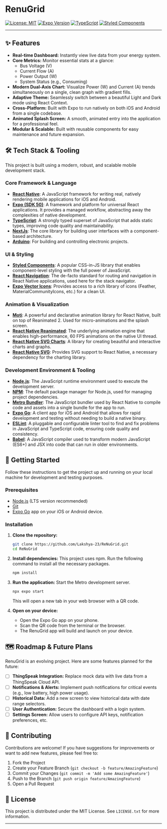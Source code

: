 # RenuGrid

[![License: MIT](https://img.shields.io/badge/License-MIT-blue.svg)](https://opensource.org/licenses/MIT)
[![Expo Version](https://img.shields.io/badge/Expo-SDK%2050-informational.svg)](https://expo.dev/)
[![TypeScript](https://img.shields.io/badge/TypeScript-Enabled-3178C6.svg)](https://www.typescriptlang.org/)
[![Styled Components](https://img.shields.io/badge/Styled-Components-db7093.svg)](https://styled-components.com/)

---
## ✨ Features

-   **Real-time Dashboard:** Instantly view live data from your energy system.
-   **Core Metrics:** Monitor essential stats at a glance:
    -   Bus Voltage (V)
    -   Current Flow (A)
    -   Power Output (W)
    -   System Status (e.g., Consuming)
-   **Modern Dual-Axis Chart:** Visualize Power (W) and Current (A) trends simultaneously on a single, clean graph with gradient fills.
-   **Adaptive Theme:** Seamlessly switch between a beautiful Light and Dark mode using React Context.
-   **Cross-Platform:** Built with Expo to run natively on both iOS and Android from a single codebase.
-   **Animated Splash Screen:** A smooth, animated entry into the application for a professional feel.
-   **Modular & Scalable:** Built with reusable components for easy maintenance and future expansion.

## 🛠️ Tech Stack & Tooling

This project is built using a modern, robust, and scalable mobile development stack.

### **Core Framework & Language**
-   **[React Native](https://reactnative.dev/)**: A JavaScript framework for writing real, natively rendering mobile applications for iOS and Android.
-   **[Expo (SDK 50)](https://expo.dev/)**: A framework and platform for universal React applications. It provides a managed workflow, abstracting away the complexities of native development.
-   **[TypeScript](https://www.typescriptlang.org/)**: A strongly typed superset of JavaScript that adds static types, improving code quality and maintainability.
-   **[NextJs](https://nextjs.org/)**: The core library for building user interfaces with a component-based architecture.
-   **[Arduino](https://www.arduino.cc/)**: For building and controlling electronic projects.

### **UI & Styling**
-   **[Styled Components](https://styled-components.com/)**: A popular CSS-in-JS library that enables component-level styling with the full power of JavaScript.
-   **[React Navigation](https://reactnavigation.org/)**: The de-facto standard for routing and navigation in React Native applications, used here for the stack navigator.
-   **[Expo Vector Icons](https://docs.expo.dev/guides/icons/)**: Provides access to a rich library of icons (Feather, MaterialCommunityIcons, etc.) for a clean UI.

### **Animation & Visualization**
-   **[Moti](https://moti.fyi/)**: A powerful and declarative animation library for React Native, built on top of Reanimated 2. Used for micro-animations and the splash screen.
-   **[React Native Reanimated](https://docs.swmansion.com/react-native-reanimated/)**: The underlying animation engine that enables high-performance, 60 FPS animations on the native UI thread.
-   **[React Native SVG Charts](https://github.com/JesperLekland/react-native-svg-charts)**: A library for creating beautiful and interactive charts and graphs.
-   **[React Native SVG](https://github.com/react-native-svg/react-native-svg)**: Provides SVG support to React Native, a necessary dependency for the charting library.

### **Development Environment & Tooling**
-   **[Node.js](https://nodejs.org/)**: The JavaScript runtime environment used to execute the development server.
-   **[NPM](https://www.npmjs.com/)**: The default package manager for Node.js, used for managing project dependencies.
-   **[Metro Bundler](https://metrobundler.dev/)**: The JavaScript bundler used by React Native to compile code and assets into a single bundle for the app to run.
-   **[Expo Go](https://expo.dev/client)**: A client app for iOS and Android that allows for rapid development and testing without needing to build a native binary.
-   **[ESLint](https://eslint.org/)**: A pluggable and configurable linter tool to find and fix problems in JavaScript and TypeScript code, ensuring code quality and consistency.
-   **[Babel](https://babeljs.io/)**: A JavaScript compiler used to transform modern JavaScript (ES6+) and JSX into code that can run in older environments.

## 🚀 Getting Started

Follow these instructions to get the project up and running on your local machine for development and testing purposes.

### Prerequisites

-   [Node.js](https://nodejs.org/) (LTS version recommended)
-   [Git](https://git-scm.com/)
-   [Expo Go](https://expo.dev/client) app on your iOS or Android device.

### Installation

1.  **Clone the repository:**
    ```bash
    git clone https://github.com/Lakshya-23/ReNuGrid.git
    cd ReNuGrid
    ```

2.  **Install dependencies:**
    This project uses npm. Run the following command to install all the necessary packages.
    ```bash
    npm install
    ```

3.  **Run the application:**
    Start the Metro development server.
    ```bash
    npx expo start
    ```
    This will open a new tab in your web browser with a QR code.

4.  **Open on your device:**
    -   Open the Expo Go app on your phone.
    -   Scan the QR code from the terminal or the browser.
    -   The RenuGrid app will build and launch on your device.

## 🗺️ Roadmap & Future Plans

RenuGrid is an evolving project. Here are some features planned for the future:

-   [ ] **ThingSpeak Integration:** Replace mock data with live data from a ThingSpeak Cloud API.
-   [ ] **Notifications & Alerts:** Implement push notifications for critical events (e.g., low battery, high power usage).
-   [ ] **Historical Data:** Add a new screen to view historical data with date range selectors.
-   [ ] **User Authentication:** Secure the dashboard with a login system.
-   [ ] **Settings Screen:** Allow users to configure API keys, notification preferences, etc.

## 🤝 Contributing

Contributions are welcome! If you have suggestions for improvements or want to add new features, please feel free to:

1.  Fork the Project
2.  Create your Feature Branch (`git checkout -b feature/AmazingFeature`)
3.  Commit your Changes (`git commit -m 'Add some AmazingFeature'`)
4.  Push to the Branch (`git push origin feature/AmazingFeature`)
5.  Open a Pull Request

## 📄 License

This project is distributed under the MIT License. See `LICENSE.txt` for more information.

---
